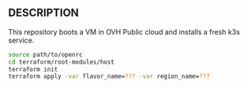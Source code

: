 DESCRIPTION
----

This repository boots a VM in OVH Public cloud and installs a fresh k3s service.


``` sh
source path/to/openrc
cd terraform/root-modules/host
terraform init
terraform apply -var flavor_name=??? -var region_name=???
```

